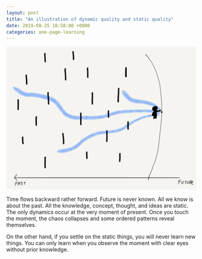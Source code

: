 ```yaml
---
layout: post
title: "An illustration of dynamic quality and static quality"
date: 2019-08-25 18:58:00 +0800
categories: one-page-learning
---
```


![alt](/img/figures/hl/hl-89.png)

Time flows backward rather forward. Future is never known. All we know is about the past. All the knowledge, concept, thought, and ideas are static. The only dynamics occur at the very moment of present. Once you touch the moment, the chaos collapses and some ordered patterns reveal themselves.

On the other hand, if you settle on the static things, you will never learn new things. You can only learn when you observe the moment with clear eyes without prior knowledge.
